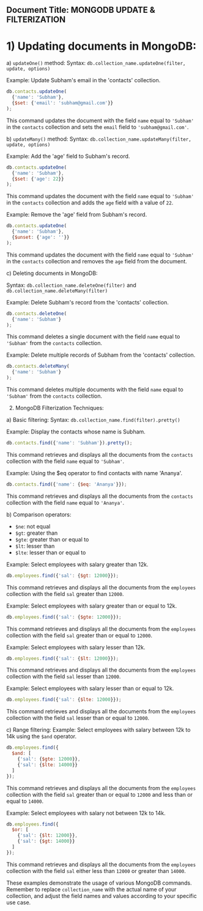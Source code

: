 ## Document Title: MONGODB UPDATE & FILTERIZATION

# 1) Updating documents in MongoDB:

a) `updateOne()` method:
Syntax: `db.collection_name.updateOne(filter, update, options)`

Example: Update Subham's email in the 'contacts' collection.
```javascript
db.contacts.updateOne(
  {'name': 'Subham'},
  {$set: {'email': 'subham@gmail.com'}}
);
```
This command updates the document with the field `name` equal to `'Subham'` in the `contacts` collection and sets the `email` field to `'subham@gmail.com'`.

b) `updateMany()` method:
Syntax: `db.collection_name.updateMany(filter, update, options)`

Example: Add the 'age' field to Subham's record.
```javascript
db.contacts.updateOne(
  {'name': 'Subham'},
  {$set: {'age': 22}}
);
```
This command updates the document with the field `name` equal to `'Subham'` in the `contacts` collection and adds the `age` field with a value of `22`.

Example: Remove the 'age' field from Subham's record.
```javascript
db.contacts.updateOne(
  {'name': 'Subham'},
  {$unset: {'age': ''}}
);
```
This command updates the document with the field `name` equal to `'Subham'` in the `contacts` collection and removes the `age` field from the document.

c) Deleting documents in MongoDB:

Syntax: `db.collection_name.deleteOne(filter)` and `db.collection_name.deleteMany(filter)`

Example: Delete Subham's record from the 'contacts' collection.
```javascript
db.contacts.deleteOne(
  {'name': 'Subham'}
);
```
This command deletes a single document with the field `name` equal to `'Subham'` from the `contacts` collection.

Example: Delete multiple records of Subham from the 'contacts' collection.
```javascript
db.contacts.deleteMany(
  {'name': 'Subham'}
);
```
This command deletes multiple documents with the field `name` equal to `'Subham'` from the `contacts` collection.

2) MongoDB Filterization Techniques:

a) Basic filtering:
Syntax: `db.collection_name.find(filter).pretty()`

Example: Display the contacts whose name is Subham.
```javascript
db.contacts.find({'name': 'Subham'}).pretty();
```
This command retrieves and displays all the documents from the `contacts` collection with the field `name` equal to `'Subham'`.

Example: Using the $eq operator to find contacts with name 'Ananya'.
```javascript
db.contacts.find({'name': {$eq: 'Ananya'}});
```
This command retrieves and displays all the documents from the `contacts` collection with the field `name` equal to `'Ananya'`.

b) Comparison operators:
- `$ne`: not equal
- `$gt`: greater than
- `$gte`: greater than or equal to
- `$lt`: lesser than
- `$lte`: lesser than or equal to

Example: Select employees with salary greater than 12k.
```javascript
db.employees.find({'sal': {$gt: 12000}});
```
This command retrieves and displays all the documents from the `employees` collection with the field `sal` greater than `12000`.

Example: Select employees with salary greater than or equal to 12k.
```javascript
db.employees.find({'sal': {$gte: 12000}});
```
This command retrieves and displays all the documents from the `employees` collection with the field `sal` greater than or equal to `12000`.

Example: Select employees with salary lesser than 12k.
```javascript
db.employees.find({'sal': {$lt: 12000}});
```
This command retrieves and displays all the documents from the `employees` collection with the field `sal` lesser than `12000`.

Example: Select employees with salary lesser than or equal to 12k.
```javascript
db.employees.find({'sal': {$lte: 12000}});
```
This command retrieves and displays all the documents from the `employees` collection with the field `sal` lesser than or equal to `12000`.

c) Range filtering:
Example: Select employees with salary between 12k to 14k using the `$and` operator.
```javascript
db.employees.find({
  $and: [
    {'sal': {$gte: 12000}},
    {'sal': {$lte: 14000}}
  ]
});
```
This command retrieves and displays all the documents from the `employees` collection with the field `sal` greater than or equal to `12000` and less than or equal to `14000`.

Example: Select employees with salary not between 12k to 14k.
```javascript
db.employees.find({
  $or: [
    {'sal': {$lt: 12000}},
    {'sal': {$gt: 14000}}
  ]
});
```
This command retrieves and displays all the documents from the `employees` collection with the field `sal` either less than `12000` or greater than `14000`.

These examples demonstrate the usage of various MongoDB commands. Remember to replace `collection_name` with the actual name of your collection, and adjust the field names and values according to your specific use case.
